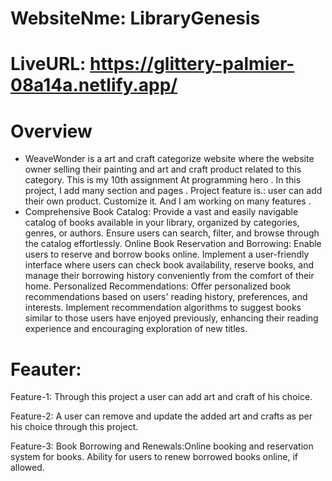 # WebsiteNme: LibraryGenesis
# LiveURL: https://glittery-palmier-08a14a.netlify.app/

# Overview
- WeaveWonder is a art and craft categorize website where the website owner selling their painting and art and craft product related to this category. This is my 10th assignment At programming hero . In this project, I add many section and pages . Project feature is.: user can add their own product. Customize it. And I am working on many features .
- Comprehensive Book Catalog: Provide a vast and easily navigable catalog of books available in your library, organized by categories, genres, or authors. Ensure users can search, filter, and browse through the catalog effortlessly. Online Book Reservation and Borrowing: Enable users to reserve and borrow books online. Implement a user-friendly interface where users can check book availability, reserve books, and manage their borrowing history conveniently from the comfort of their home.
 Personalized Recommendations: Offer personalized book recommendations based on users' reading history, preferences, and interests. Implement recommendation algorithms to suggest books similar to those users have enjoyed previously, enhancing their reading experience and encouraging exploration of new titles.

# Feauter:
Feature-1: Through this project a user can add art and craft of his choice.

Feature-2: A user can remove and update the added art and crafts as per his choice through this project.

Feature-3: Book Borrowing and Renewals:Online booking and reservation system for books. Ability for users to renew borrowed books online, if allowed.


